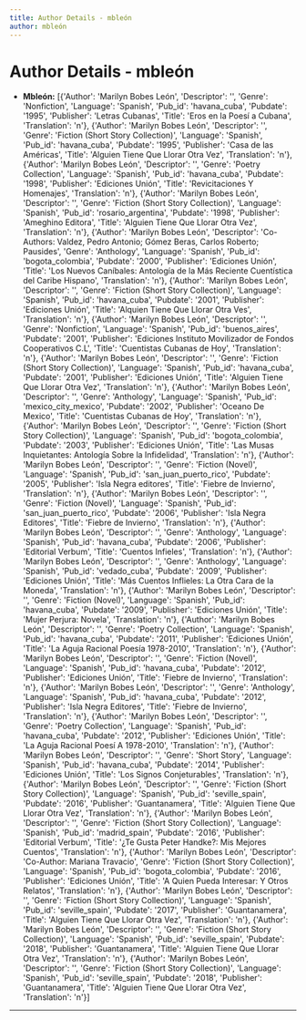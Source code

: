 ```yaml
---
title: Author Details - mbleón
author: mbleón
---
```


# Author Details - mbleón

<ul>
    <li><strong>Mbleón:</strong> [{'Author': 'Marilyn Bobes León', 'Descriptor': '', 'Genre': 'Nonfiction', 'Language': 'Spanish', 'Pub_id': 'havana_cuba', 'Pubdate': '1995', 'Publisher': 'Letras Cubanas', 'Title': 'Eros en la Poesí a Cubana', 'Translation': 'n'}, {'Author': 'Marilyn Bobes León', 'Descriptor': '', 'Genre': 'Fiction (Short Story Collection)', 'Language': 'Spanish', 'Pub_id': 'havana_cuba', 'Pubdate': '1995', 'Publisher': 'Casa de las Américas', 'Title': 'Alguien Tiene Que Llorar Otra Vez', 'Translation': 'n'}, {'Author': 'Marilyn Bobes León', 'Descriptor': '', 'Genre': 'Poetry Collection', 'Language': 'Spanish', 'Pub_id': 'havana_cuba', 'Pubdate': '1998', 'Publisher': 'Ediciones Unión', 'Title': 'Revicitaciones Y Homenajes', 'Translation': 'n'}, {'Author': 'Marilyn Bobes León', 'Descriptor': '', 'Genre': 'Fiction (Short Story Collection)', 'Language': 'Spanish', 'Pub_id': 'rosario_argentina', 'Pubdate': '1998', 'Publisher': 'Ameghino Editora', 'Title': 'Alguien Tiene Que Llorar Otra Vez', 'Translation': 'n'}, {'Author': 'Marilyn Bobes León', 'Descriptor': 'Co-Authors: Valdez, Pedro Antonio; Gómez Beras, Carlos Roberto; Pausides', 'Genre': 'Anthology', 'Language': 'Spanish', 'Pub_id': 'bogota_colombia', 'Pubdate': '2000', 'Publisher': 'Ediciones Unión', 'Title': 'Los Nuevos Caníbales: Antología de la Más Reciente Cuentística del Caribe Hispano', 'Translation': 'n'}, {'Author': 'Marilyn Bobes León', 'Descriptor': '', 'Genre': 'Fiction (Short Story Collection)', 'Language': 'Spanish', 'Pub_id': 'havana_cuba', 'Pubdate': '2001', 'Publisher': 'Ediciones Unión', 'Title': 'Alquien Tiene Que Llorar Otra Ves', 'Translation': 'n'}, {'Author': 'Marilyn Bobes León', 'Descriptor': '', 'Genre': 'Nonfiction', 'Language': 'Spanish', 'Pub_id': 'buenos_aires', 'Pubdate': '2001', 'Publisher': 'Ediciones Instituto Movilizador de Fondos Cooperativos C.L', 'Title': 'Cuentistas Cubanas de Hoy', 'Translation': 'n'}, {'Author': 'Marilyn Bobes León', 'Descriptor': '', 'Genre': 'Fiction (Short Story Collection)', 'Language': 'Spanish', 'Pub_id': 'havana_cuba', 'Pubdate': '2001', 'Publisher': 'Ediciones Unión', 'Title': 'Alguien Tiene Que Llorar Otra Vez', 'Translation': 'n'}, {'Author': 'Marilyn Bobes León', 'Descriptor': '', 'Genre': 'Anthology', 'Language': 'Spanish', 'Pub_id': 'mexico_city_mexico', 'Pubdate': '2002', 'Publisher': 'Oceano De Mexico', 'Title': 'Cuentistas Cubanas de Hoy', 'Translation': 'n'}, {'Author': 'Marilyn Bobes León', 'Descriptor': '', 'Genre': 'Fiction (Short Story Collection)', 'Language': 'Spanish', 'Pub_id': 'bogota_colombia', 'Pubdate': '2003', 'Publisher': 'Ediciones Unión', 'Title': 'Las Musas Inquietantes: Antología Sobre la Infidelidad', 'Translation': 'n'}, {'Author': 'Marilyn Bobes León', 'Descriptor': '', 'Genre': 'Fiction (Novel)', 'Language': 'Spanish', 'Pub_id': 'san_juan_puerto_rico', 'Pubdate': '2005', 'Publisher': 'Isla Negra editores', 'Title': 'Fiebre de Invierno', 'Translation': 'n'}, {'Author': 'Marilyn Bobes León', 'Descriptor': '', 'Genre': 'Fiction (Novel)', 'Language': 'Spanish', 'Pub_id': 'san_juan_puerto_rico', 'Pubdate': '2006', 'Publisher': 'Isla Negra Editores', 'Title': 'Fiebre de Invierno', 'Translation': 'n'}, {'Author': 'Marilyn Bobes León', 'Descriptor': '', 'Genre': 'Anthology', 'Language': 'Spanish', 'Pub_id': 'havana_cuba', 'Pubdate': '2006', 'Publisher': 'Editorial Verbum', 'Title': 'Cuentos Infieles', 'Translation': 'n'}, {'Author': 'Marilyn Bobes León', 'Descriptor': '', 'Genre': 'Anthology', 'Language': 'Spanish', 'Pub_id': 'vedado_cuba', 'Pubdate': '2009', 'Publisher': 'Ediciones Unión', 'Title': 'Más Cuentos Inflieles: La Otra Cara de la Moneda', 'Translation': 'n'}, {'Author': 'Marilyn Bobes León', 'Descriptor': '', 'Genre': 'Fiction (Novel)', 'Language': 'Spanish', 'Pub_id': 'havana_cuba', 'Pubdate': '2009', 'Publisher': 'Ediciones Unión', 'Title': 'Mujer Perjura: Novela', 'Translation': 'n'}, {'Author': 'Marilyn Bobes León', 'Descriptor': '', 'Genre': 'Poetry Collection', 'Language': 'Spanish', 'Pub_id': 'havana_cuba', 'Pubdate': '2011', 'Publisher': 'Ediciones Unión', 'Title': 'La Aguja Racional Poesía 1978-2010', 'Translation': 'n'}, {'Author': 'Marilyn Bobes León', 'Descriptor': '', 'Genre': 'Fiction (Novel)', 'Language': 'Spanish', 'Pub_id': 'havana_cuba', 'Pubdate': '2012', 'Publisher': 'Ediciones Unión', 'Title': 'Fiebre de Invierno', 'Translation': 'n'}, {'Author': 'Marilyn Bobes León', 'Descriptor': '', 'Genre': 'Anthology', 'Language': 'Spanish', 'Pub_id': 'havana_cuba', 'Pubdate': '2012', 'Publisher': 'Isla Negra Editores', 'Title': 'Fiebre de Invierno', 'Translation': 'n'}, {'Author': 'Marilyn Bobes León', 'Descriptor': '', 'Genre': 'Poetry Collection', 'Language': 'Spanish', 'Pub_id': 'havana_cuba', 'Pubdate': '2012', 'Publisher': 'Ediciones Unión', 'Title': 'La Aguja Racional Poesí A 1978-2010', 'Translation': 'n'}, {'Author': 'Marilyn Bobes León', 'Descriptor': '', 'Genre': 'Short Story', 'Language': 'Spanish', 'Pub_id': 'havana_cuba', 'Pubdate': '2014', 'Publisher': 'Ediciones Unión', 'Title': 'Los Signos Conjeturables', 'Translation': 'n'}, {'Author': 'Marilyn Bobes León', 'Descriptor': '', 'Genre': 'Fiction (Short Story Collection)', 'Language': 'Spanish', 'Pub_id': 'seville_spain', 'Pubdate': '2016', 'Publisher': 'Guantanamera', 'Title': 'Alguien Tiene Que Llorar Otra Vez', 'Translation': 'n'}, {'Author': 'Marilyn Bobes León', 'Descriptor': '', 'Genre': 'Fiction (Short Story Collection)', 'Language': 'Spanish', 'Pub_id': 'madrid_spain', 'Pubdate': '2016', 'Publisher': 'Editorial Verbum', 'Title': '¿Te Gusta Peter Handke?: Mis Mejores Cuentos', 'Translation': 'n'}, {'Author': 'Marilyn Bobes León', 'Descriptor': 'Co-Author: Mariana Travacio', 'Genre': 'Fiction (Short Story Collection)', 'Language': 'Spanish', 'Pub_id': 'bogota_colombia', 'Pubdate': '2016', 'Publisher': 'Ediciones Unión', 'Title': 'A Quien Pueda Interesar: Y Otros Relatos', 'Translation': 'n'}, {'Author': 'Marilyn Bobes León', 'Descriptor': '', 'Genre': 'Fiction (Short Story Collection)', 'Language': 'Spanish', 'Pub_id': 'seville_spain', 'Pubdate': '2017', 'Publisher': 'Guantanamera', 'Title': 'Alguien Tiene Que Llorar Otra Vez', 'Translation': 'n'}, {'Author': 'Marilyn Bobes León', 'Descriptor': '', 'Genre': 'Fiction (Short Story Collection)', 'Language': 'Spanish', 'Pub_id': 'seville_spain', 'Pubdate': '2018', 'Publisher': 'Guantanamera', 'Title': 'Alguien Tiene Que Llorar Otra Vez', 'Translation': 'n'}, {'Author': 'Marilyn Bobes León', 'Descriptor': '', 'Genre': 'Fiction (Short Story Collection)', 'Language': 'Spanish', 'Pub_id': 'seville_spain', 'Pubdate': '2018', 'Publisher': 'Guantanamera', 'Title': 'Alguien Tiene Que Llorar Otra Vez', 'Translation': 'n'}]</li>
</ul>
<hr>
